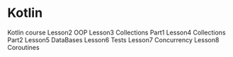 # Kotlin
Kotlin course
Lesson2 OOP
Lesson3 Collections Part1
Lesson4 Collections Part2
Lesson5 DataBases
Lesson6 Tests
Lesson7 Concurrency
Lesson8 Coroutines
